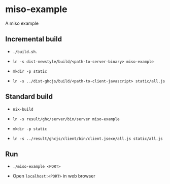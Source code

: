 miso-example
============

A miso example

Incremental build
-----------------

* `./build.sh`.

* `ln -s dist-newstyle/build/<path-to-server-binary> miso-example`

* `mkdir -p static`

* `ln -s ../dist-ghcjs/build/<path-to-client-javascript> static/all.js`

Standard build
--------------

* `nix-build`

* `ln -s result/ghc/server/bin/server miso-example`

* `mkdir -p static`

* `ln -s ../result/ghcjs/client/bin/client.jsexe/all.js static/all.js`

Run
---

* `./miso-example <PORT>`

* Open `localhost:<PORT>` in web browser

